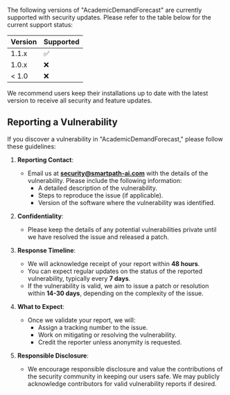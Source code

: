 The following versions of "AcademicDemandForecast" are currently supported with security updates. Please refer to the table below for the current support status:

| Version    | Supported          |
| ---------- | ------------------ |
| 1.1.x      | :white_check_mark: |
| 1.0.x      | :x:                |
| < 1.0      | :x:                |

We recommend users keep their installations up to date with the latest version to receive all security and feature updates.

## Reporting a Vulnerability

If you discover a vulnerability in "AcademicDemandForecast," please follow these guidelines:

1. **Reporting Contact**:
   - Email us at **security@smartpath-ai.com** with the details of the vulnerability. Please include the following information:
     - A detailed description of the vulnerability.
     - Steps to reproduce the issue (if applicable).
     - Version of the software where the vulnerability was identified.

2. **Confidentiality**:
   - Please keep the details of any potential vulnerabilities private until we have resolved the issue and released a patch.

3. **Response Timeline**:
   - We will acknowledge receipt of your report within **48 hours**.
   - You can expect regular updates on the status of the reported vulnerability, typically every **7 days**.
   - If the vulnerability is valid, we aim to issue a patch or resolution within **14-30 days**, depending on the complexity of the issue.

4. **What to Expect**:
   - Once we validate your report, we will:
     - Assign a tracking number to the issue.
     - Work on mitigating or resolving the vulnerability.
     - Credit the reporter unless anonymity is requested.

5. **Responsible Disclosure**:
   - We encourage responsible disclosure and value the contributions of the security community in keeping our users safe. We may publicly acknowledge contributors for valid vulnerability reports if desired.
